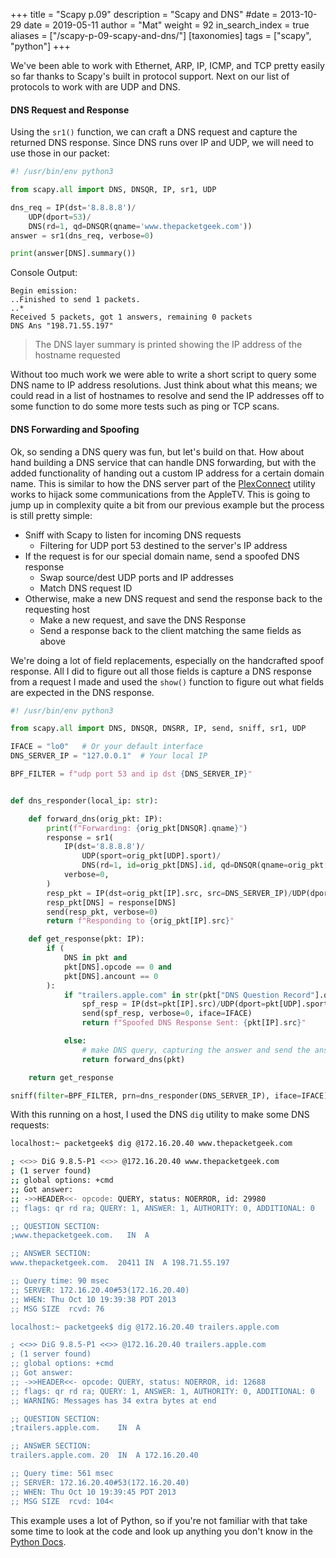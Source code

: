 +++
title = "Scapy p.09"
description = "Scapy and DNS"
#date = 2013-10-29
date = 2019-05-11
author = "Mat"
weight = 92
in_search_index = true
aliases = ["/scapy-p-09-scapy-and-dns/"]
[taxonomies]
tags = ["scapy", "python"]
+++

We've been able to work with Ethernet, ARP, IP, ICMP, and TCP pretty easily so far thanks to Scapy's built in protocol support. Next on our list of protocols to work with are UDP and DNS.

#### DNS Request and Response

Using the `sr1()` function, we can craft a DNS request and capture the returned DNS response. <!-- more -->Since DNS runs over IP and UDP, we will need to use those in our packet:

```python
#! /usr/bin/env python3

from scapy.all import DNS, DNSQR, IP, sr1, UDP

dns_req = IP(dst='8.8.8.8')/
    UDP(dport=53)/
    DNS(rd=1, qd=DNSQR(qname='www.thepacketgeek.com'))
answer = sr1(dns_req, verbose=0)

print(answer[DNS].summary())
```

Console Output:
```
Begin emission:
..Finished to send 1 packets.
..*
Received 5 packets, got 1 answers, remaining 0 packets
DNS Ans "198.71.55.197"
```

> The DNS layer summary is printed showing the IP address of the hostname requested

Without too much work we were able to write a short script to query some DNS name to IP address resolutions.&nbsp;Just think about what this means; we could read in a list of hostnames to resolve and send the IP addresses off to some function to do some more tests such as ping or TCP scans.

#### DNS Forwarding and Spoofing

Ok, so sending a DNS query was fun, but let's build on that. How about hand building a DNS service that can handle DNS forwarding, but with the added functionality of handing out a custom IP address for a certain domain name. This is similar to how the DNS server part of the <a href="https://github.com/iBaa/PlexConnect" target="_blank" rel="noopener noreferrer">PlexConnect</a> utility works to hijack some communications from the AppleTV. This is going to jump up in complexity quite a bit from our previous example but the process is still pretty simple:

  * Sniff with Scapy to listen for incoming DNS requests 
      * Filtering for UDP port 53 destined to the server's IP address
  * If the request is for our special domain name, send a spoofed DNS response 
      * Swap source/dest UDP ports and IP addresses
      * Match DNS request ID
  * Otherwise, make a new DNS request and send the response back to the requesting host 
      * Make a new request, and save the DNS Response
      * Send a response back to the client matching the same fields as above

We're doing a lot of field replacements, especially on the handcrafted spoof response. All I did to figure out all those fields is capture a DNS response from a request I made and used the `show()` function to figure out what fields are expected in the DNS response.

```python
#! /usr/bin/env python3

from scapy.all import DNS, DNSQR, DNSRR, IP, send, sniff, sr1, UDP

IFACE = "lo0"   # Or your default interface
DNS_SERVER_IP = "127.0.0.1"  # Your local IP

BPF_FILTER = f"udp port 53 and ip dst {DNS_SERVER_IP}"


def dns_responder(local_ip: str):

    def forward_dns(orig_pkt: IP):
        print(f"Forwarding: {orig_pkt[DNSQR].qname}")
        response = sr1(
            IP(dst='8.8.8.8')/
                UDP(sport=orig_pkt[UDP].sport)/
                DNS(rd=1, id=orig_pkt[DNS].id, qd=DNSQR(qname=orig_pkt[DNSQR].qname)),
            verbose=0,
        )
        resp_pkt = IP(dst=orig_pkt[IP].src, src=DNS_SERVER_IP)/UDP(dport=orig_pkt[UDP].sport)/DNS()
        resp_pkt[DNS] = response[DNS]
        send(resp_pkt, verbose=0)
        return f"Responding to {orig_pkt[IP].src}"

    def get_response(pkt: IP):
        if (
            DNS in pkt and
            pkt[DNS].opcode == 0 and
            pkt[DNS].ancount == 0
        ):
            if "trailers.apple.com" in str(pkt["DNS Question Record"].qname):
                spf_resp = IP(dst=pkt[IP].src)/UDP(dport=pkt[UDP].sport, sport=53)/DNS(id=pkt[DNS].id,ancount=1,an=DNSRR(rrname=pkt[DNSQR].qname, rdata=local_ip)/DNSRR(rrname="trailers.apple.com",rdata=local_ip))
                send(spf_resp, verbose=0, iface=IFACE)
                return f"Spoofed DNS Response Sent: {pkt[IP].src}"

            else:
                # make DNS query, capturing the answer and send the answer
                return forward_dns(pkt)

    return get_response

sniff(filter=BPF_FILTER, prn=dns_responder(DNS_SERVER_IP), iface=IFACE)
```


With this running on a host, I used the DNS `dig` utility to make some DNS requests:

```sh
localhost:~ packetgeek$ dig @172.16.20.40 www.thepacketgeek.com

; <<>> DiG 9.8.5-P1 <<>> @172.16.20.40 www.thepacketgeek.com
; (1 server found)
;; global options: +cmd
;; Got answer:
;; ->>HEADER<<- opcode: QUERY, status: NOERROR, id: 29980
;; flags: qr rd ra; QUERY: 1, ANSWER: 1, AUTHORITY: 0, ADDITIONAL: 0

;; QUESTION SECTION:
;www.thepacketgeek.com.   IN  A

;; ANSWER SECTION:
www.thepacketgeek.com.  20411 IN  A 198.71.55.197

;; Query time: 90 msec
;; SERVER: 172.16.20.40#53(172.16.20.40)
;; WHEN: Thu Oct 10 19:39:38 PDT 2013
;; MSG SIZE  rcvd: 76

localhost:~ packetgeek$ dig @172.16.20.40 trailers.apple.com

; <<>> DiG 9.8.5-P1 <<>> @172.16.20.40 trailers.apple.com
; (1 server found)
;; global options: +cmd
;; Got answer:
;; ->>HEADER<<- opcode: QUERY, status: NOERROR, id: 12688
;; flags: qr rd ra; QUERY: 1, ANSWER: 1, AUTHORITY: 0, ADDITIONAL: 0
;; WARNING: Messages has 34 extra bytes at end

;; QUESTION SECTION:
;trailers.apple.com.    IN  A

;; ANSWER SECTION:
trailers.apple.com. 20  IN  A 172.16.20.40

;; Query time: 561 msec
;; SERVER: 172.16.20.40#53(172.16.20.40)
;; WHEN: Thu Oct 10 19:39:45 PDT 2013
;; MSG SIZE  rcvd: 104<
```


This example uses a lot of Python, so if you're not familiar with that take some time to look at the code and look up anything you don't know in the <a href="https://docs.python.org/3.8/" target="_blank" rel="noopener noreferrer">Python Docs</a>.
